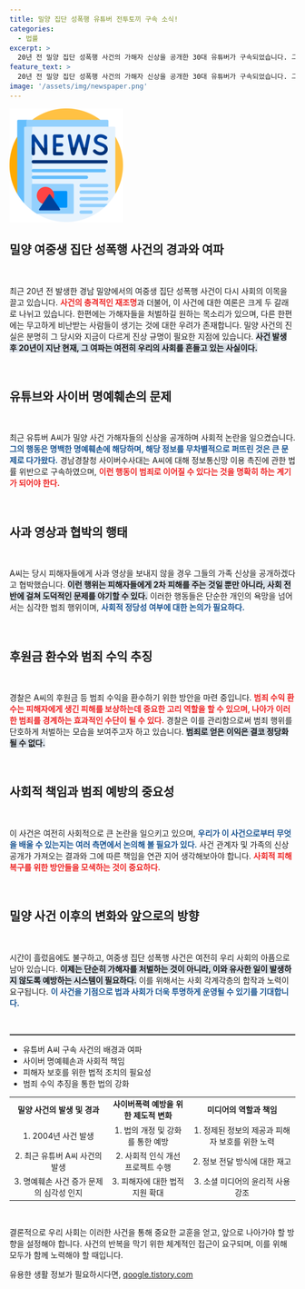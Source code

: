 ```yaml
---
title: 밀양 집단 성폭행 유튜버 전투토끼 구속 소식!
categories:
  - 법률
excerpt: >
  20년 전 밀양 집단 성폭행 사건의 가해자 신상을 공개한 30대 유튜버가 구속되었습니다. 그는 피해자 협박과 범죄수익 환수 조치에 처해지며, 사건은 다시금 파장을 일으키고 있습니다. 클릭하고 자세한 내용을 확인하세요!
feature_text: >
  20년 전 밀양 집단 성폭행 사건의 가해자 신상을 공개한 30대 유튜버가 구속되었습니다. 그는 피해자 협박과 범죄수익 환수 조치에 처해지며, 사건은 다시금 파장을 일으키고 있습니다. 클릭하고 자세한 내용을 확인하세요!
image: '/assets/img/newspaper.png'
---
```


<p><img src="/assets/img/newspaper.png" alt="kimp 속보" /></p>

<h2 data-ke-size="size26">밀양 여중생 집단 성폭행 사건의 경과와 여파</h2>

<p data-ke-size="size16">&nbsp;</p>

<p>최근 20년 전 발생한 경남 밀양에서의 여중생 집단 성폭행 사건이 다시 사회의 이목을 끌고 있습니다. <b><span style="color: #ee2323;">사건의 충격적인 재조명</span></b>과 더불어, 이 사건에 대한 여론은 크게 두 갈래로 나뉘고 있습니다. 한편에는 가해자들을 처벌하길 원하는 목소리가 있으며, 다른 한편에는 무고하게 비난받는 사람들이 생기는 것에 대한 우려가 존재합니다. 밀양 사건의 진실은 분명히 그 당시와 지금이 다르게 진상 규명이 필요한 지점에 있습니다. <b><span style="background-color: #21538527;">사건 발생 후 20년이 지난 현재, 그 여파는 여전히 우리의 사회를 흔들고 있는 사실이다.</span></b></p>

<p data-ke-size="size16">&nbsp;</p>

<h2 data-ke-size="size26">유튜브와 사이버 명예훼손의 문제</h2>

<p data-ke-size="size16">&nbsp;</p>

<p>최근 유튜버 A씨가 밀양 사건 가해자들의 신상을 공개하며 사회적 논란을 일으켰습니다. <b><span style="color: #1a5490;">그의 행동은 명백한 명예훼손에 해당하며, 해당 정보를 무차별적으로 퍼뜨린 것은 큰 문제로 다가왔다.</span></b> 경남경찰청 사이버수사대는 A씨에 대해 정보통신망 이용 촉진에 관한 법률 위반으로 구속하였으며, <b><span style="color: #ee2323;">이런 행동이 범죄로 이어질 수 있다는 것을 명확히 하는 계기가 되어야 한다.</span></b>  </p>

<p data-ke-size="size16">&nbsp;</p>

<h2 data-ke-size="size26">사과 영상과 협박의 행태</h2>

<p data-ke-size="size16">&nbsp;</p>

<p>A씨는 당시 피해자들에게 사과 영상을 보내지 않을 경우 그들의 가족 신상을 공개하겠다고 협박했습니다. <b><span style="background-color: #21538527;">이런 행위는 피해자들에게 2차 피해를 주는 것일 뿐만 아니라, 사회 전반에 걸쳐 도덕적인 문제를 야기할 수 있다.</span></b> 이러한 행동들은 단순한 개인의 욕망을 넘어서는 심각한 범죄 행위이며, <b><span style="color: #1a5490;">사회적 정당성 여부에 대한 논의가 필요하다.</span></b></p>

<p data-ke-size="size16">&nbsp;</p>

<h2 data-ke-size="size26">후원금 환수와 범죄 수익 추징</h2>

<p data-ke-size="size16">&nbsp;</p>

<p>경찰은 A씨의 후원금 등 범죄 수익을 환수하기 위한 방안을 마련 중입니다. <b><span style="color: #ee2323;">범죄 수익 환수는 피해자에게 생긴 피해를 보상하는데 중요한 고리 역할을 할 수 있으며, 나아가 이러한 범죄를 경계하는 효과적인 수단이 될 수 있다.</span></b> 경찰은 이를 관리함으로써 범죄 행위를 단호하게 처벌하는 모습을 보여주고자 하고 있습니다. <b><span style="background-color: #21538527;">범죄로 얻은 이익은 결코 정당화될 수 없다.</span></b></p>

<p data-ke-size="size16">&nbsp;</p>

<h2 data-ke-size="size26">사회적 책임과 범죄 예방의 중요성</h2>

<p data-ke-size="size16">&nbsp;</p>

<p>이 사건은 여전히 사회적으로 큰 논란을 일으키고 있으며, <b><span style="color: #1a5490;">우리가 이 사건으로부터 무엇을 배울 수 있는지는 여러 측면에서 논의해 볼 필요가 있다.</span></b> 사건 관계자 및 가족의 신상 공개가 가져오는 결과와 그에 따른 책임을 연관 지어 생각해보아야 합니다. <b><span style="color: #ee2323;">사회적 피해 복구를 위한 방안들을 모색하는 것이 중요하다.</span></b> </p>

<p data-ke-size="size16">&nbsp;</p>

<h2 data-ke-size="size26">밀양 사건 이후의 변화와 앞으로의 방향</h2>

<p data-ke-size="size16">&nbsp;</p>

<p>시간이 흘렀음에도 불구하고, 여중생 집단 성폭행 사건은 여전히 우리 사회의 아픔으로 남아 있습니다. <b><span style="background-color: #21538527;">이제는 단순히 가해자를 처벌하는 것이 아니라, 이와 유사한 일이 발생하지 않도록 예방하는 시스템이 필요하다.</span></b> 이를 위해서는 사회 각계각층의 합작과 노력이 요구됩니다. <b><span style="color: #1a5490;">이 사건을 기점으로 법과 사회가 더욱 투명하게 운영될 수 있기를 기대합니다.</span></b></p>

<p data-ke-size="size16">&nbsp;</p>

<hr style="height: 1px; border: 1px solid #999;"/>

<ul>
<li>유튜버 A씨 구속 사건의 배경과 여파</li>
<li>사이버 명예훼손과 사회적 책임</li>
<li>피해자 보호를 위한 법적 조치의 필요성</li>
<li>범죄 수익 추징을 통한 법의 강화</li>
</ul> 

<table style="width:100%">
<tr>
<td style="text-align: center; height: 17px;"><b>밀양 사건의 발생 및 경과</b></td>
<td style="text-align: center; height: 17px;"><b>사이버폭력 예방을 위한 제도적 변화</b></td>
<td style="text-align: center; height: 17px;"><b>미디어의 역할과 책임</b></td>
</tr>
<tr>
<td style="text-align: center; height: 17px;">1. 2004년 사건 발생</td>
<td style="text-align: center; height: 17px;">1. 법의 개정 및 강화를 통한 예방</td>
<td style="text-align: center; height: 17px;">1. 정제된 정보의 제공과 피해자 보호를 위한 노력</td>
</tr>
<tr>
<td style="text-align: center; height: 17px;">2. 최근 유튜버 A씨 사건의 발생</td>
<td style="text-align: center; height: 17px;">2. 사회적 인식 개선 프로젝트 수행</td>
<td style="text-align: center; height: 17px;">2. 정보 전달 방식에 대한 재고</td>
</tr>
<tr>
<td style="text-align: center; height: 17px;">3. 명예훼손 사건 증가 문제의 심각성 인지</td>
<td style="text-align: center; height: 17px;">3. 피해자에 대한 법적 지원 확대</td>
<td style="text-align: center; height: 17px;">3. 소셜 미디어의 윤리적 사용 강조</td>
</tr>
</table>

<p data-ke-size="size16">&nbsp;</p>

<p>결론적으로 우리 사회는 이러한 사건을 통해 중요한 교훈을 얻고, 앞으로 나아가야 할 방향을 설정해야 합니다. 사건의 반복을 막기 위한 체계적인 접근이 요구되며, 이를 위해 모두가 함께 노력해야 할 때입니다.</p>
유용한 생활 정보가 필요하시다면, <a href="https://qoogle.tistory.com" rel="dofollow">qoogle.tistory.com</a>


